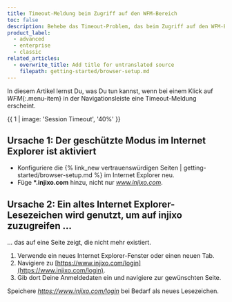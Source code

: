 ```yaml
---
title: Timeout-Meldung beim Zugriff auf den WFM-Bereich
toc: false
description: Behebe das Timeout-Problem, das beim Zugriff auf den WFM-Bereich angezeigt wird.
product_label:
  - advanced
  - enterprise
  - classic
related_articles:
  - overwrite_title: Add title for untranslated source
    filepath: getting-started/browser-setup.md
---
```


In diesem Artikel lernst Du, was Du tun kannst, wenn bei einem Klick auf *WFM*{:.menu-item} in der Navigationsleiste eine Timeout-Meldung erscheint.  

{{ 1 | image: 'Session Timeout', '40%' }}

## Ursache 1: Der geschützte Modus im Internet Explorer ist aktiviert  

* Konfiguriere die {% link_new vertrauenswürdigen Seiten | getting-started/browser-setup.md %} im Internet Explorer neu.
* Füge  **\*.injixo.com** hinzu, nicht nur *www.injixo.com*.

## Ursache 2: Ein altes Internet Explorer-Lesezeichen wird genutzt, um auf injixo zuzugreifen ...

... das auf eine Seite zeigt, die nicht mehr existiert.  

1. Verwende ein neues Internet Explorer-Fenster oder einen neuen Tab.
2. Navigiere zu [https://www.injixo.com/login](https://www.injixo.com/login).
3. Gib dort Deine Anmeldedaten ein und navigiere zur gewünschten Seite.

Speichere *https://www.injixo.com/login* bei Bedarf als neues Lesezeichen.
